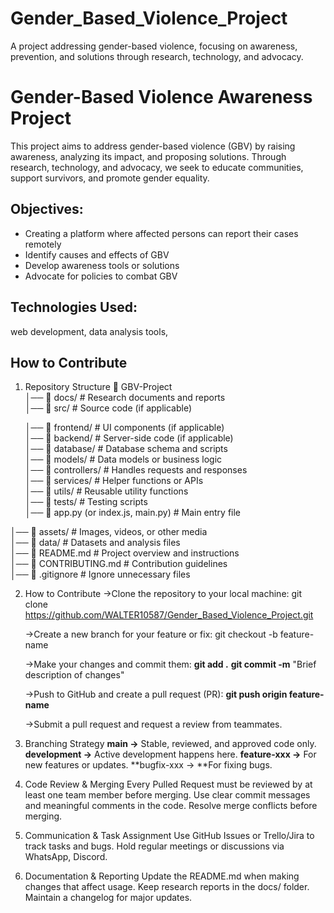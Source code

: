 # Gender_Based_Violence_Project
A project addressing gender-based violence, focusing on awareness, prevention, and solutions through research, technology, and advocacy.


# Gender-Based Violence Awareness Project  

This project aims to address gender-based violence (GBV) by raising awareness, analyzing its impact, and proposing solutions. Through research, technology, and advocacy, we seek to educate communities, support survivors, and promote gender equality.  

## Objectives: 
- Creating a platform where affected persons can report their cases remotely 
- Identify causes and effects of GBV  
- Develop awareness tools or solutions  
- Advocate for policies to combat GBV  

## Technologies Used:  
web development, data analysis tools,  

## How to Contribute  

1. Repository Structure
📂 GBV-Project  
│── 📂 docs/            # Research documents and reports  
│── 📂 src/             # Source code (if applicable)
         
      │── 📂 frontend/       # UI components (if applicable)  
      │── 📂 backend/        # Server-side code (if applicable)  
      │── 📂 database/       # Database schema and scripts  
      │── 📂 models/         # Data models or business logic  
      │── 📂 controllers/    # Handles requests and responses  
      │── 📂 services/       # Helper functions or APIs  
      │── 📂 utils/          # Reusable utility functions  
      │── 📂 tests/         # Testing scripts  
      │── 📄 app.py (or index.js, main.py)  # Main entry file  
  
│── 📂 assets/          # Images, videos, or other media  
│── 📂 data/            # Datasets and analysis files  
│── 📄 README.md        # Project overview and instructions  
│── 📄 CONTRIBUTING.md  # Contribution guidelines  
│── 📄 .gitignore       # Ignore unnecessary files  

2. How to Contribute
   ->Clone the repository to your local machine:
git clone https://github.com/WALTER10587/Gender_Based_Violence_Project.git

   ->Create a new branch for your feature or fix:
git checkout -b feature-name

   ->Make your changes and commit them:
**git add .**
**git commit -m** "Brief description of changes"

   ->Push to GitHub and create a pull request (PR):
**git push origin feature-name**

   ->Submit a pull request and request a review from teammates.

3. Branching Strategy
**main →** Stable, reviewed, and approved code only.
**development →** Active development happens here.
**feature-xxx →** For new features or updates.
**bugfix-xxx → **For fixing bugs.

4. Code Review & Merging
Every Pulled Request must be reviewed by at least one team member before merging.
Use clear commit messages and meaningful comments in the code.
Resolve merge conflicts before merging.

5. Communication & Task Assignment
Use GitHub Issues or Trello/Jira to track tasks and bugs.
Hold regular meetings or discussions via WhatsApp, Discord.

6. Documentation & Reporting
Update the README.md when making changes that affect usage.
Keep research reports in the docs/ folder.
Maintain a changelog for major updates.
   
